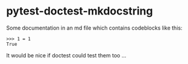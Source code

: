 # pytest-doctest-mkdocstring

Some documentation in an md file which contains codeblocks like this:

```pycon
>>> 1 = 1
True
```

It would be nice if doctest could test them too ...